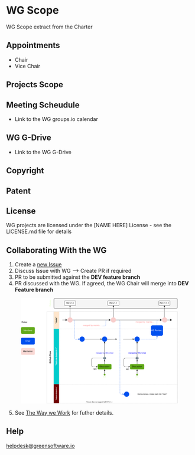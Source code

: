 # WG Scope
WG Scope extract from the Charter

## Appointments 
* Chair
* Vice Chair

## Projects Scope

## Meeting Scheudule
* Link to the WG groups.io calendar 

## WG G-Drive
* Link to the WG G-Drive

## Copyright

## Patent

## License
WG projects are licensed under the [NAME HERE] License - see the LICENSE.md file for details

## Collaborating With the WG

1. Create a [new Issue](https://github.com/Green-Software-Foundation/standards_wg/issues/new)
2. Discuss Issue with WG --> Create PR if required
3. PR to be submitted against the **DEV feature branch**
4. PR discussed with the WG. If agreed, the WG Chair will merge into **DEV Feature branch**
 
<figure>
	<img src="images/single-trunk-branch.svg" alt="GSF Single-Trunk Based Branch Flow">
	<figcaption></figcaption>
</figure>

5. See [The Way we Work](https://github.com/Green-Software-Foundation/standards_wg/blob/main/the_way_we_work.md) for futher details.

## Help
helpdesk@greensoftware.io
